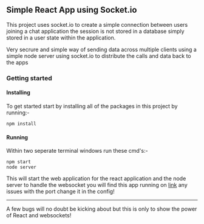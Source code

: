 ## Simple React App using Socket.io

This project uses socket.io to create a simple connection between users joining a chat application the session is not stored in a database simply stored in a user state within the application.

Very secrure and simple way of sending data across multiple clients using a simple node server using socket.io to distribute the calls and data back to the apps

### Getting started

#### Installing

To get started start by installing all of the packages in this project by running:-

```
npm install
```

#### Running

Within two seperate terminal windows run these cmd's:-

```
npm start
node server
```

This will start the web application for the react application and the node server to handle the websocket you will find this app running on [link](localhost:8080) any issues with the port change it in the config!

------------------------- 

A few bugs will no doubt be kicking about but this is only to show the power of React and websockets!